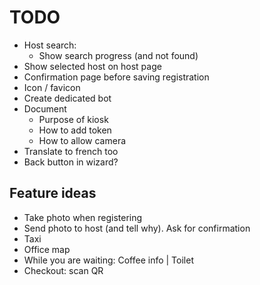 # TODO

- Host search:
  - Show search progress (and not found)
- Show selected host on host page
- Confirmation page before saving registration
- Icon / favicon
- Create dedicated bot
- Document
  - Purpose of kiosk
  - How to add token
  - How to allow camera
- Translate to french too
- Back button in wizard?


## Feature ideas

- Take photo when registering
- Send photo to host (and tell why). Ask for confirmation
- Taxi
- Office map
- While you are waiting: Coffee info | Toilet
- Checkout: scan QR

